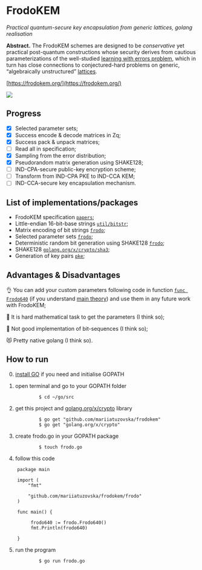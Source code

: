 # FrodoKEM

*Practical quantum-secure key encapsulation from generic lattices, golang realisation*

**Abstract.** The FrodoKEM schemes are designed to be _conservative_ yet practical post-quantum constructions whose security derives from cautious parameterizations of the well-studied [learning with errors problem](https://en.wikipedia.org/wiki/Learning_with_errors), which in turn has close connections to conjectured-hard problems on generic, “algebraically unstructured” [lattices](https://en.wikipedia.org/wiki/Lattice_(order)).

[https://frodokem.org/](https://frodokem.org/)

![](https://github.com/mariiatuzovska/frodokem/blob/master/img/frodo.jpg)

## Progress

- [x] Selected parameter sets;
- [x] Success encode & decode matrices in Zq;
- [x] Success pack & unpack matrices;
- [ ] Read all in specification;
- [x] Sampling from the error distribution;
- [x] Pseudorandom matrix generation using SHAKE128;
- [ ] IND-CPA-secure public-key encryption scheme;
- [ ] Transform from IND-CPA PKE to IND-CCA KEM;
- [ ] IND-CCA-secure key encapsulation mechanism.

## List of implementations/packages

* FrodoKEM specification [`papers`](https://github.com/mariiatuzovska/frodokem/blob/master/papers/FrodoKEM-specification-20190702.pdf);
* Little-endian 16-bit-base strings [`util/bitstr`](https://github.com/mariiatuzovska/frodokem/blob/master/util/bitstr/bitstr.go);
* Matrix encoding of bit strings [`frodo`](https://github.com/mariiatuzovska/frodokem/blob/master/frodo/frodo.go);
* Selected parameter sets [`frodo`](https://github.com/mariiatuzovska/frodokem/blob/master/frodo/frodo.go);
* Deterministic random bit generation using SHAKE128 [`frodo`](https://github.com/mariiatuzovska/frodokem/blob/master/frodo/frodo.go);
* SHAKE128 [`golang.org/x/crypto/sha3`](https://godoc.org/golang.org/x/crypto/sha3);
* Generation of key pairs [`pke`](https://github.com/mariiatuzovska/frodokem/blob/master/frodo/pke.go);

## Advantages & Disadvantages

:ok_hand: You can add your custom parameters following code in function [`func Frodo640`](https://github.com/mariiatuzovska/frodokem/blob/master/frodo/frodo.go) (if you understand [main theory](https://github.com/mariiatuzovska/frodokem/blob/master/papers/FrodoKEM-specification-20190702.pdf)) and use them in any future work with FrodoKEM;

:poop: It is hard mathematical task to get the parameters (I think so);

:poop: Not good implementation of bit-sequences (I think so);

:heart_eyes_cat: Pretty native golang (I think so).


## How to run

0. [install GO](https://golang.org/doc/install?download=go1.13.darwin-amd64.pkg) if you need and initialise GOPATH

1. open terminal and go to your GOPATH folder

```
            $ cd ~/go/src
```

2. get this project and [golang.org/x/crypto](https://godoc.org/golang.org/x/crypto) library

```
            $ go get "github.com/mariiatuzovska/frodokem"
            $ go get "golang.org/x/crypto"
```

3. create frodo.go in your GOPATH package

```
            $ touch frodo.go
```

4. follow this code

```
    package main

    import (
        "fmt"
        
        "github.com/mariiatuzovska/frodokem/frodo"
    )

    func main() {

         frodo640 := frodo.Frodo640()
         fmt.Println(frodo640)

    } 

```

5. run the program

```
            $ go run frodo.go
```
